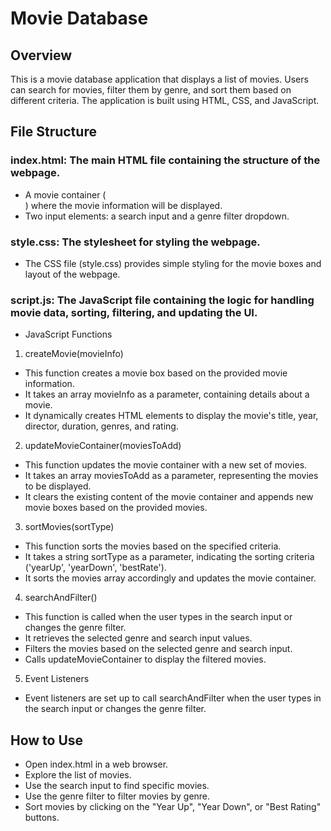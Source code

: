 # Movie Database

## Overview
This is a movie database application that displays a list of movies. Users can search for movies, filter them by genre, and sort them based on different criteria. The application is built using HTML, CSS, and JavaScript.

## File Structure

 ### index.html: The main HTML file containing the structure of the webpage.
 - A movie container (<div id="movie-container">) where the movie information will be displayed.
 - Two input elements: a search input and a genre filter dropdown.
   
### style.css: The stylesheet for styling the webpage.
 - The CSS file (style.css) provides simple styling for the movie boxes and layout of the webpage.

### script.js: The JavaScript file containing the logic for handling movie data, sorting, filtering, and updating the UI.
 - JavaScript Functions

1. createMovie(movieInfo)
* This function creates a movie box based on the provided movie information.
* It takes an array movieInfo as a parameter, containing details about a movie.
* It dynamically creates HTML elements to display the movie's title, year, director, duration, genres, and rating.
  
2. updateMovieContainer(moviesToAdd)
* This function updates the movie container with a new set of movies.
* It takes an array moviesToAdd as a parameter, representing the movies to be displayed.
* It clears the existing content of the movie container and appends new movie boxes based on the provided movies.
  
3. sortMovies(sortType)
* This function sorts the movies based on the specified criteria.
* It takes a string sortType as a parameter, indicating the sorting criteria ('yearUp', 'yearDown', 'bestRate').
* It sorts the movies array accordingly and updates the movie container.
  
4. searchAndFilter()
* This function is called when the user types in the search input or changes the genre filter.
* It retrieves the selected genre and search input values.
* Filters the movies based on the selected genre and search input.
* Calls updateMovieContainer to display the filtered movies.
  
5. Event Listeners
* Event listeners are set up to call searchAndFilter when the user types in the search input or changes the genre filter.
  

## How to Use
* Open index.html in a web browser.
* Explore the list of movies.
* Use the search input to find specific movies.
* Use the genre filter to filter movies by genre.
* Sort movies by clicking on the "Year Up", "Year Down", or "Best Rating" buttons.
  
